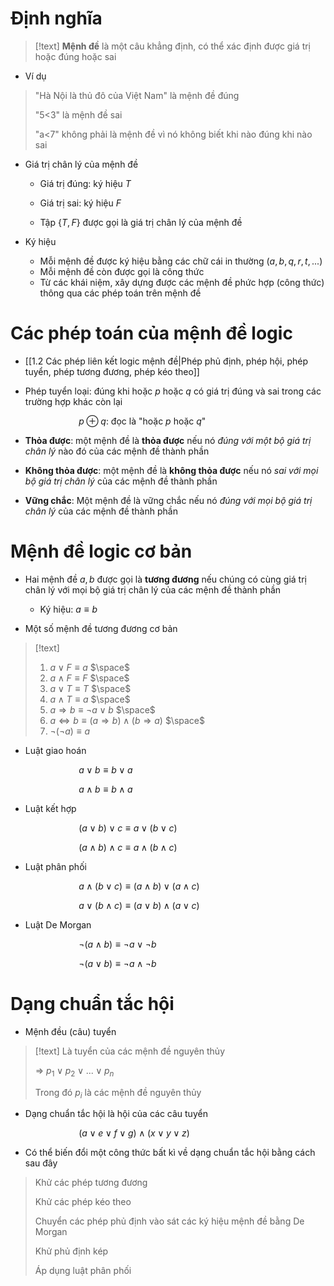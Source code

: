 
# Định nghĩa

>[!text]
>**Mệnh đề** là một câu khẳng định, có thể xác định được giá trị hoặc đúng hoặc sai

- Ví dụ
>"Hà Nội là thủ đô của Việt Nam" là mệnh đề đúng
>
>"5<3" là mệnh đề sai
>
>"a<7" không phải là mệnh đề vì nó không biết khi nào đúng khi nào sai

- Giá trị chân lý của mệnh đề
	- Giá trị đúng: ký hiệu $T$
	- Giá trị sai: ký hiệu $F$
	
	- Tập $\{T, F\}$ được gọi là giá trị chân lý của mệnh đề

- Ký hiệu

	- Mỗi mệnh đề được ký hiệu bằng các chữ cái in thường $(a,b,q,r,t,...)$ 
	- Mỗi mệnh đề còn được gọi là công thức
	- Từ các khái niệm, xây dựng được các mệnh đề phức hợp (công thức) thông qua các phép toán trên mệnh đề

# Các phép toán của mệnh đề logic

- [[1.2 Các phép liên kết logic mệnh đề|Phép phủ định, phép hội, phép tuyển, phép tương đương, phép kéo theo]] 

- Phép tuyển loại: đúng khi hoặc $p$ hoặc $q$ có giá trị đúng và sai trong các trường hợp khác còn lại

$\hspace{3cm}$$p\oplus q$: đọc là "hoặc $p$ hoặc $q$"

- **Thỏa được**: một mệnh đề là **thỏa được** nếu nó *đúng với một bộ giá trị chân lý* nào đó của các mệnh đề thành phần

- **Không thỏa được**: một mệnh đề là **không thỏa được** nếu nó *sai với mọi bộ giá trị chân lý* của các mệnh đề thành phần

- **Vững chắc**: Một mệnh đề là vững chắc nếu nó *đúng với mọi bộ giá trị chân lý* của các mệnh đề thành phần

# Mệnh đề logic cơ bản

- Hai mệnh đề $a,b$ được gọi là **tương đương** nếu chúng có cùng giá trị chân lý với mọi bộ giá trị chân lý của các mệnh đề thành phần 
	- Ký hiệu: $a\equiv b$ 

- Một số mệnh đề tương đương cơ bản
>[!text]
>1. $a\vee F \equiv a$
>$\space$   
>2. $a\wedge F \equiv F$
>$\space$
>3. $a\vee T \equiv T$
>$\space$
>4. $a\wedge T \equiv a$
>$\space$
>5. $a\Rightarrow b \equiv \neg a \vee b$ 
$\space$
>6. $a\Leftrightarrow b \equiv (a\Rightarrow b)\wedge (b\Rightarrow a)$
$\space$
>7. $\neg(\neg a) \equiv a$

- Luật giao hoán

$\hspace{3cm}$$a\vee b \equiv b\vee a$

$\hspace{3cm}$$a\wedge b \equiv b \wedge a$

- Luật kết hợp

$\hspace{3cm}$$(a\vee b)\vee c \equiv a\vee (b\vee c)$

$\hspace{3cm}$$(a\wedge b)\wedge c \equiv a\wedge (b\wedge c)$

- Luật phân phối

$\hspace{3cm}$$a\wedge (b\vee c) \equiv (a\wedge b)\vee (a\wedge c)$

$\hspace{3cm}$$a\vee (b\wedge c) \equiv (a\vee b)\wedge (a\vee c)$

- Luật De Morgan

$\hspace{3cm}$$\neg(a\wedge b) \equiv \neg a \vee \neg b$

$\hspace{3cm}$$\neg(a\vee b) \equiv \neg a \wedge \neg b$

# Dạng chuẩn tắc hội

- Mệnh đều (câu) tuyển
>[!text]
>Là tuyển của các mệnh đề nguyên thủy
>
>$\Rightarrow$ $p_1\vee p_2\vee...\vee p_n$
>
>Trong đó $p_i$ là các mệnh đề nguyên thủy

- Dạng chuẩn tắc hội là hội của các câu tuyển

$\hspace{3cm}$$(a\vee e \vee f \vee g)\wedge (x\vee y\vee z)$

- Có thể biến đổi một công thức bất kì về dạng chuẩn tắc hội bằng cách sau đây

>Khử các phép tương đương
>
>Khử các phép kéo theo
>
>Chuyển các phép phủ định vào sát các ký hiệu mệnh đề bằng De Morgan
>
>Khử phủ định kép
>
>Áp dụng luật phân phối

